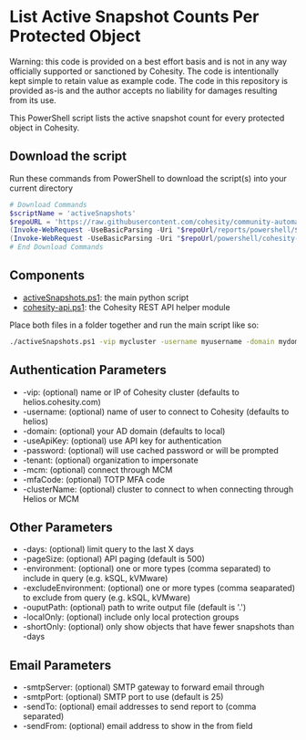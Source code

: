# List Active Snapshot Counts Per Protected Object

Warning: this code is provided on a best effort basis and is not in any way officially supported or sanctioned by Cohesity. The code is intentionally kept simple to retain value as example code. The code in this repository is provided as-is and the author accepts no liability for damages resulting from its use.

This PowerShell script lists the active snapshot count for every protected object in Cohesity.

## Download the script

Run these commands from PowerShell to download the script(s) into your current directory

```powershell
# Download Commands
$scriptName = 'activeSnapshots'
$repoURL = 'https://raw.githubusercontent.com/cohesity/community-automation-samples/main'
(Invoke-WebRequest -UseBasicParsing -Uri "$repoUrl/reports/powershell/$scriptName/$scriptName.ps1").content | Out-File "$scriptName.ps1"; (Get-Content "$scriptName.ps1") | Set-Content "$scriptName.ps1"
(Invoke-WebRequest -UseBasicParsing -Uri "$repoUrl/powershell/cohesity-api/cohesity-api.ps1").content | Out-File cohesity-api.ps1; (Get-Content cohesity-api.ps1) | Set-Content cohesity-api.ps1
# End Download Commands
```

## Components

* [activeSnapshots.ps1](https://raw.githubusercontent.com/cohesity/community-automation-samples/main/reports/powershell/activeSnapshots/activeSnapshots.ps1): the main python script
* [cohesity-api.ps1](https://raw.githubusercontent.com/cohesity/community-automation-samples/main/powershell/cohesity-api/cohesity-api.ps1): the Cohesity REST API helper module

Place both files in a folder together and run the main script like so:

```bash
./activeSnapshots.ps1 -vip mycluster -username myusername -domain mydomain.net
```

## Authentication Parameters

* -vip: (optional) name or IP of Cohesity cluster (defaults to helios.cohesity.com)
* -username: (optional) name of user to connect to Cohesity (defaults to helios)
* -domain: (optional) your AD domain (defaults to local)
* -useApiKey: (optional) use API key for authentication
* -password: (optional) will use cached password or will be prompted
* -tenant: (optional) organization to impersonate
* -mcm: (optional) connect through MCM
* -mfaCode: (optional) TOTP MFA code
* -clusterName: (optional) cluster to connect to when connecting through Helios or MCM

## Other Parameters

* -days: (optional) limit query to the last X days
* -pageSize: (optional) API paging (default is 500)
* -environment: (optional) one or more types (comma separated) to include in query (e.g. kSQL, kVMware)
* -excludeEnvironment: (optional) one or more types (comma seaparated) to exclude from query  (e.g. kSQL, kVMware)
* -ouputPath: (optional) path to write output file (default is '.')
* -localOnly: (optional) include only local protection groups
* -shortOnly: (optional) only show objects that have fewer snapshots than -days

## Email Parameters

* -smtpServer: (optional) SMTP gateway to forward email through
* -smtpPort: (optional) SMTP port to use (default is 25)
* -sendTo: (optional) email addresses to send report to (comma separated)
* -sendFrom: (optional) email address to show in the from field

